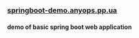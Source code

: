 ### [springboot-demo.anyops.pp.ua](http://springboot-demo.anyops.pp.ua/)
#### demo of basic spring boot web application
